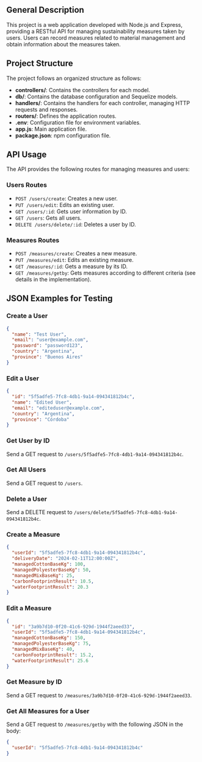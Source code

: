 ## General Description
This project is a web application developed with Node.js and Express, providing a RESTful API for managing sustainability measures taken by users. Users can record measures related to material management and obtain information about the measures taken.

## Project Structure
The project follows an organized structure as follows:

- **controllers/**: Contains the controllers for each model.
- **db/**: Contains the database configuration and Sequelize models.
- **handlers/**: Contains the handlers for each controller, managing HTTP requests and responses.
- **routers/**: Defines the application routes.
- **.env**: Configuration file for environment variables.
- **app.js**: Main application file.
- **package.json**: npm configuration file.

## API Usage
The API provides the following routes for managing measures and users:


### Users Routes
- `POST /users/create`: Creates a new user.
- `PUT /users/edit`: Edits an existing user.
- `GET /users/:id`: Gets user information by ID.
- `GET /users`: Gets all users.
- `DELETE /users/delete/:id`: Deletes a user by ID.

### Measures Routes
- `POST /measures/create`: Creates a new measure.
- `PUT /measures/edit`: Edits an existing measure.
- `GET /measures/:id`: Gets a measure by its ID.
- `GET /measures/getby`: Gets measures according to different criteria (see details in the implementation).


## JSON Examples for Testing



### Create a User
```json
{
  "name": "Test User",
  "email": "user@example.com",
  "password": "password123",
  "country": "Argentina",
  "province": "Buenos Aires"
}
```

### Edit a User
```json
{
  "id": "5f5adfe5-7fc8-4db1-9a14-094341812b4c",
  "name": "Edited User",
  "email": "editeduser@example.com",
  "country": "Argentina",
  "province": "Córdoba"
}
```

### Get User by ID
Send a GET request to `/users/5f5adfe5-7fc8-4db1-9a14-094341812b4c`.

### Get All Users
Send a GET request to `/users`.

### Delete a User
Send a DELETE request to `/users/delete/5f5adfe5-7fc8-4db1-9a14-094341812b4c`.


### Create a Measure
```json
{
  "userId": "5f5adfe5-7fc8-4db1-9a14-094341812b4c",
  "deliveryDate": "2024-02-11T12:00:00Z",
  "managedCottonBaseKg": 100,
  "managedPolyesterBaseKg": 50,
  "managedMixBaseKg": 25,
  "carbonFootprintResult": 10.5,
  "waterFootprintResult": 20.3
}
```

### Edit a Measure
```json
{
  "id": "3a9b7d10-0f20-41c6-929d-1944f2aeed33",
  "userId": "5f5adfe5-7fc8-4db1-9a14-094341812b4c",
  "managedCottonBaseKg": 150,
  "managedPolyesterBaseKg": 75,
  "managedMixBaseKg": 40,
  "carbonFootprintResult": 15.2,
  "waterFootprintResult": 25.6
}
```

### Get Measure by ID
Send a GET request to `/measures/3a9b7d10-0f20-41c6-929d-1944f2aeed33`.

### Get All Measures for a User
Send a GET request to `/measures/getby` with the following JSON in the body:
```json
{
  "userId": "5f5adfe5-7fc8-4db1-9a14-094341812b4c"
}
```